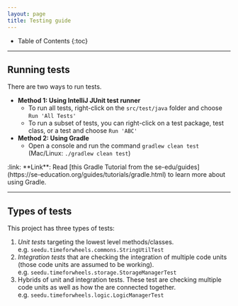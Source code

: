 ```yaml
---
layout: page
title: Testing guide
---
```


* Table of Contents
{:toc}

--------------------------------------------------------------------------------------------------------------------

## Running tests

There are two ways to run tests.

* **Method 1: Using IntelliJ JUnit test runner**
  * To run all tests, right-click on the `src/test/java` folder and choose `Run 'All Tests'`
  * To run a subset of tests, you can right-click on a test package,
    test class, or a test and choose `Run 'ABC'`
* **Method 2: Using Gradle**
  * Open a console and run the command `gradlew clean test` (Mac/Linux: `./gradlew clean test`)

<div markdown="span" class="alert alert-secondary">:link: **Link**: Read [this Gradle Tutorial from the se-edu/guides](https://se-education.org/guides/tutorials/gradle.html) to learn more about using Gradle.
</div>

--------------------------------------------------------------------------------------------------------------------

## Types of tests

This project has three types of tests:

1. *Unit tests* targeting the lowest level methods/classes.<br>
   e.g. `seedu.timeforwheels.commons.StringUtilTest`
1. *Integration tests* that are checking the integration of multiple code units (those code units are assumed to be working).<br>
   e.g. `seedu.timeforwheels.storage.StorageManagerTest`
1. Hybrids of unit and integration tests. These test are checking multiple code units as well as how the are connected together.<br>
   e.g. `seedu.timeforwheels.logic.LogicManagerTest`
